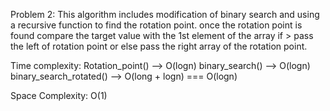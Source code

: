 Problem 2:
This algorithm includes modification of binary search and using a recursive function to find the rotation point. once the rotation point is found compare the target value with the 1st element of the array if > pass the left of rotation point or else pass the right array of the rotation point.

Time complexity:
Rotation_point() —> O(logn)
binary_search() —> O(logn)
binary_search_rotated() —> O(long + logn) === O(logn)

Space Complexity:
O(1)